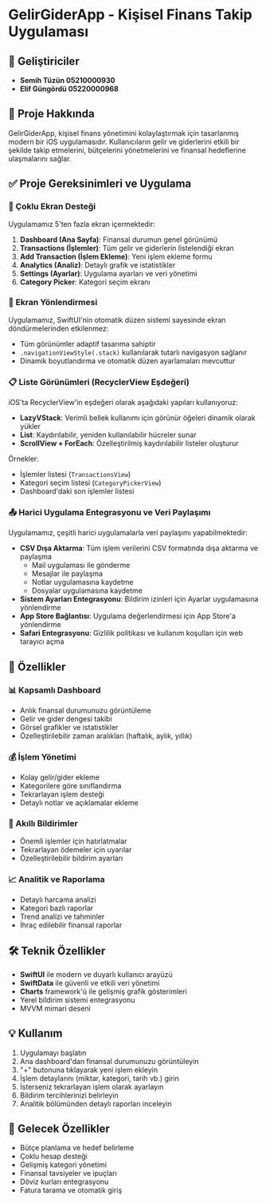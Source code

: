 # GelirGiderApp - Kişisel Finans Takip Uygulaması

## 👥 Geliştiriciler

- **Semih Tüzün 05210000930**
- **Elif Güngördü 05220000968**

## 📱 Proje Hakkında

GelirGiderApp, kişisel finans yönetimini kolaylaştırmak için tasarlanmış modern bir iOS uygulamasıdır. Kullanıcıların gelir ve giderlerini etkili bir şekilde takip etmelerini, bütçelerini yönetmelerini ve finansal hedeflerine ulaşmalarını sağlar.

## ✅ Proje Gereksinimleri ve Uygulama

### 📱 Çoklu Ekran Desteği
Uygulamamız 5'ten fazla ekran içermektedir:
1. **Dashboard (Ana Sayfa)**: Finansal durumun genel görünümü
2. **Transactions (İşlemler)**: Tüm gelir ve giderlerin listelendiği ekran
3. **Add Transaction (İşlem Ekleme)**: Yeni işlem ekleme formu
4. **Analytics (Analiz)**: Detaylı grafik ve istatistikler
5. **Settings (Ayarlar)**: Uygulama ayarları ve veri yönetimi
6. **Category Picker**: Kategori seçim ekranı

### 🔄 Ekran Yönlendirmesi
Uygulamamız, SwiftUI'nin otomatik düzen sistemi sayesinde ekran döndürmelerinden etkilenmez:
- Tüm görünümler adaptif tasarıma sahiptir
- `.navigationViewStyle(.stack)` kullanılarak tutarlı navigasyon sağlanır
- Dinamik boyutlandırma ve otomatik düzen ayarlamaları mevcuttur

### 📋 Liste Görünümleri (RecyclerView Eşdeğeri)
iOS'ta RecyclerView'in eşdeğeri olarak aşağıdaki yapıları kullanıyoruz:
- **LazyVStack**: Verimli bellek kullanımı için görünür öğeleri dinamik olarak yükler
- **List**: Kaydırılabilir, yeniden kullanılabilir hücreler sunar
- **ScrollView + ForEach**: Özelleştirilmiş kaydırılabilir listeler oluşturur

Örnekler:
- İşlemler listesi (`TransactionsView`)
- Kategori seçim listesi (`CategoryPickerView`)
- Dashboard'daki son işlemler listesi

### 📤 Harici Uygulama Entegrasyonu ve Veri Paylaşımı
Uygulamamız, çeşitli harici uygulamalarla veri paylaşımı yapabilmektedir:
- **CSV Dışa Aktarma**: Tüm işlem verilerini CSV formatında dışa aktarma ve paylaşma
  - Mail uygulaması ile gönderme
  - Mesajlar ile paylaşma
  - Notlar uygulamasına kaydetme
  - Dosyalar uygulamasına kaydetme
- **Sistem Ayarları Entegrasyonu**: Bildirim izinleri için Ayarlar uygulamasına yönlendirme
- **App Store Bağlantısı**: Uygulama değerlendirmesi için App Store'a yönlendirme
- **Safari Entegrasyonu**: Gizlilik politikası ve kullanım koşulları için web tarayıcı açma

## 🌟 Özellikler

### 📊 Kapsamlı Dashboard
- Anlık finansal durumunuzu görüntüleme
- Gelir ve gider dengesi takibi
- Görsel grafikler ve istatistikler
- Özelleştirilebilir zaman aralıkları (haftalık, aylık, yıllık)

### 💰 İşlem Yönetimi
- Kolay gelir/gider ekleme
- Kategorilere göre sınıflandırma
- Tekrarlayan işlem desteği
- Detaylı notlar ve açıklamalar ekleme

### 🔔 Akıllı Bildirimler
- Önemli işlemler için hatırlatmalar
- Tekrarlayan ödemeler için uyarılar
- Özelleştirilebilir bildirim ayarları

### 📈 Analitik ve Raporlama
- Detaylı harcama analizi
- Kategori bazlı raporlar
- Trend analizi ve tahminler
- İhraç edilebilir finansal raporlar

## 🛠 Teknik Özellikler

- **SwiftUI** ile modern ve duyarlı kullanıcı arayüzü
- **SwiftData** ile güvenli ve etkili veri yönetimi
- **Charts** framework'ü ile gelişmiş grafik gösterimleri
- Yerel bildirim sistemi entegrasyonu
- MVVM mimari deseni

## 💡 Kullanım

1. Uygulamayı başlatın
2. Ana dashboard'dan finansal durumunuzu görüntüleyin
3. "+" butonuna tıklayarak yeni işlem ekleyin
4. İşlem detaylarını (miktar, kategori, tarih vb.) girin
5. İsterseniz tekrarlayan işlem olarak ayarlayın
6. Bildirim tercihlerinizi belirleyin
7. Analitik bölümünden detaylı raporları inceleyin

## 🎯 Gelecek Özellikler

- Bütçe planlama ve hedef belirleme
- Çoklu hesap desteği
- Gelişmiş kategori yönetimi
- Finansal tavsiyeler ve ipuçları
- Döviz kurları entegrasyonu
- Fatura tarama ve otomatik giriş

